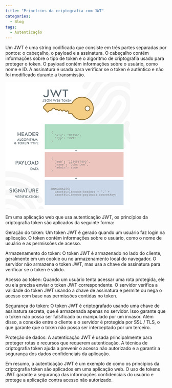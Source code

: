 ```yaml
---
title: "Princícios da criptografia com JWT"
categories:
  - Blog
tags:
  - Autenticação
---
```


Um JWT é uma string codificada que consiste em três partes separadas por pontos: o cabeçalho, o payload e a assinatura. O cabeçalho contém informações sobre o tipo de token e o algoritmo de criptografia usado para proteger o token. O payload contém informações sobre o usuário, como nome e ID. A assinatura é usada para verificar se o token é autêntico e não foi modificado durante a transmissão.

![JWT-PRINCIPIO](/assets/images/post-jwt/jwt-exemple.png)

Em uma aplicação web que usa autenticação JWT, os princípios da criptografia token são aplicados da seguinte forma:

Geração do token: Um token JWT é gerado quando um usuário faz login na aplicação. O token contém informações sobre o usuário, como o nome de usuário e as permissões de acesso.

Armazenamento do token: O token JWT é armazenado no lado do cliente, geralmente em um cookie ou no armazenamento local do navegador. O servidor não armazena o token JWT, mas usa a chave de assinatura para verificar se o token é válido.

Acesso ao token: Quando um usuário tenta acessar uma rota protegida, ele ou ela precisa enviar o token JWT correspondente. O servidor verifica a validade do token JWT usando a chave de assinatura e permite ou nega o acesso com base nas permissões contidas no token.

Segurança do token: O token JWT é criptografado usando uma chave de assinatura secreta, que é armazenada apenas no servidor. Isso garante que o token não possa ser falsificado ou manipulado por um invasor. Além disso, a conexão entre o cliente e o servidor é protegida por SSL / TLS, o que garante que o token não possa ser interceptado por um terceiro.

Proteção de dados: A autenticação JWT é usada principalmente para proteger rotas e recursos que requerem autenticação. A técnica de criptografia token ajuda a prevenir o acesso não autorizado e a garantir a segurança dos dados confidenciais da aplicação.

Em resumo, a autenticação JWT é um exemplo de como os princípios da criptografia token são aplicados em uma aplicação web. O uso de tokens JWT garante a segurança das informações confidenciais do usuário e protege a aplicação contra acesso não autorizado.
